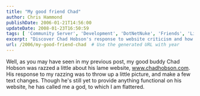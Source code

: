 ```yaml
---
title: "My good friend Chad"
author: Chris Hammond
publishDate: 2006-01-21T14:56:00
updateDate: 2008-01-23T16:50:59
tags: [ 'Community Server', 'Development', 'DotNetNuke', 'Friends', 'Life News' ]
excerpt: "Discover Chad Hobson's response to website criticism and how a minor update led to a flattering title from a friend. Find out more in this post!"
url: /2006/my-good-friend-chad  # Use the generated URL with year
---
```

Well, as you may have seen in my previous post, my good buddy Chad Hobson was razzed a little about his lame website, <A href="https://www.chadhobson.com">www.chadhobson.com</A>. His response to my razzing was to throw up a little picture, and make a few text changes. Though he's still yet to provide anything functional on his website, he has called me a god, to which I am flattered.

